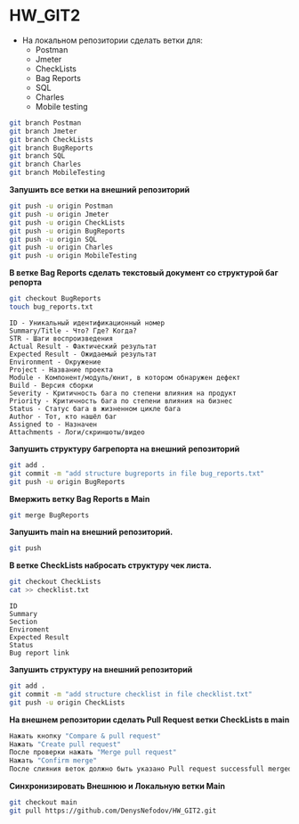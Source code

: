 # HW_GIT2

* На локальном репозитории сделать ветки для:
    * Postman
    * Jmeter
    * CheckLists
    * Bag Reports
    * SQL
    * Charles
    * Mobile testing
```Bash
git branch Postman
git branch Jmeter
git branch CheckLists
git branch BugReports
git branch SQL
git branch Charles
git branch MobileTesting
```

**Запушить все ветки на внешний репозиторий**
```Bash
git push -u origin Postman
git push -u origin Jmeter
git push -u origin CheckLists
git push -u origin BugReports
git push -u origin SQL
git push -u origin Charles
git push -u origin MobileTesting
```
**В ветке Bag Reports сделать текстовый документ со структурой баг репорта**
```Bash
git checkout BugReports
touch bug_reports.txt
```
```TXT
ID - Уникальный идентификационный номер
Summary/Title - Что? Где? Когда?
STR - Шаги воспроизведения
Actual Result - Фактический результат
Expected Result - Ожидаемый результат
Environment - Окружение
Project - Название проекта
Module - Компонент/модуль/юнит, в котором обнаружен дефект
Build - Версия сборки
Severity - Критичность бага по степени влияния на продукт
Priority - Критичность бага по степени влияния на бизнес
Status - Статус бага в жизненном цикле бага
Author - Тот, кто нашёл баг
Assigned to - Назначен
Attachments - Логи/скриншоты/видео
```
**Запушить структуру багрепорта на внешний репозиторий**
```Bash
git add .
git commit -m "add structure bugreports in file bug_reports.txt"
git push -u origin BugReports
```
**Вмержить ветку Bag Reports в Main**
```Bash
git merge BugReports
```
**Запушить main на внешний репозиторий.**
```Bash
git push
```
**В ветке CheckLists набросать структуру чек листа.**
```Bash
git checkout CheckLists
cat >> checklist.txt
```
```TXT
ID
Summary
Section
Enviroment
Expected Result
Status
Bug report link
```
**Запушить структуру на внешний репозиторий**
```Bash
git add .
git commit -m "add structure checklist in file checklist.txt"
git push -u origin CheckLists
```
**На внешнем репозитории сделать Pull Request ветки CheckLists в main**
```Bash
Нажать кнопку "Compare & pull request"
Нажать "Create pull request"
После проверки нажать "Merge pull request"
Нажать "Confirm merge"
После слияния веток должно быть указано Pull request successfull merged and closed.
```
**Синхронизировать Внешнюю и Локальную ветки Main**
```Bash
git checkout main
git pull https://github.com/DenysNefodov/HW_GIT2.git
```

